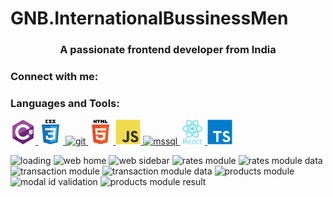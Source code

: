 # GNB.InternationalBussinessMen

<h3 align="center">A passionate frontend developer from India</h3>

<h3 align="left">Connect with me:</h3>
<p align="left">
</p>

<h3 align="left">Languages and Tools:</h3>
<p align="left"> <a href="https://www.w3schools.com/cs/" target="_blank" rel="noreferrer"> <img src="https://raw.githubusercontent.com/devicons/devicon/master/icons/csharp/csharp-original.svg" alt="csharp" width="40" height="40"/> </a> <a href="https://www.w3schools.com/css/" target="_blank" rel="noreferrer"> <img src="https://raw.githubusercontent.com/devicons/devicon/master/icons/css3/css3-original-wordmark.svg" alt="css3" width="40" height="40"/> </a> <a href="https://git-scm.com/" target="_blank" rel="noreferrer"> <img src="https://www.vectorlogo.zone/logos/git-scm/git-scm-icon.svg" alt="git" width="40" height="40"/> </a> <a href="https://www.w3.org/html/" target="_blank" rel="noreferrer"> <img src="https://raw.githubusercontent.com/devicons/devicon/master/icons/html5/html5-original-wordmark.svg" alt="html5" width="40" height="40"/> </a> <a href="https://developer.mozilla.org/en-US/docs/Web/JavaScript" target="_blank" rel="noreferrer"> <img src="https://raw.githubusercontent.com/devicons/devicon/master/icons/javascript/javascript-original.svg" alt="javascript" width="40" height="40"/> </a> <a href="https://www.microsoft.com/en-us/sql-server" target="_blank" rel="noreferrer"> <img src="https://www.svgrepo.com/show/303229/microsoft-sql-server-logo.svg" alt="mssql" width="40" height="40"/> </a> <a href="https://reactjs.org/" target="_blank" rel="noreferrer"> <img src="https://raw.githubusercontent.com/devicons/devicon/master/icons/react/react-original-wordmark.svg" alt="react" width="40" height="40"/> </a> <a href="https://www.typescriptlang.org/" target="_blank" rel="noreferrer"> <img src="https://raw.githubusercontent.com/devicons/devicon/master/icons/typescript/typescript-original.svg" alt="typescript" width="40" height="40"/> </a> </p>

![loading](https://user-images.githubusercontent.com/16734057/183831694-62026257-1ac7-4d6d-b380-b047f1111a22.PNG)
![web home](https://user-images.githubusercontent.com/16734057/183831680-2dc5c300-539f-4e4c-9dfc-9edc8486f6ab.PNG)
![web sidebar](https://user-images.githubusercontent.com/16734057/183831721-754e9ee6-b607-4f21-84c9-4c242c0e1bfd.PNG)
![rates module](https://user-images.githubusercontent.com/16734057/183831743-d41203bd-f1a2-4ede-b1d7-f80f700d512c.PNG)
![rates module data](https://user-images.githubusercontent.com/16734057/183831744-3380a54d-8d79-4d59-8b99-e9a41e84701a.PNG)
![transaction module](https://user-images.githubusercontent.com/16734057/183831758-d85490b0-ed0c-4419-88dc-5f4f976e74aa.PNG)
![transaction module data](https://user-images.githubusercontent.com/16734057/183831763-400b2b29-ae9f-49a8-a914-0cfb351eb6c3.PNG)
![products module](https://user-images.githubusercontent.com/16734057/183831774-57dd43e9-81e2-4e77-9d52-8c2012e7bee3.PNG)
![modal id validation](https://user-images.githubusercontent.com/16734057/183831803-167a9feb-ca5c-4afb-bbee-82042ace39f1.PNG)
![products module result](https://user-images.githubusercontent.com/16734057/183831810-dd0e7f6c-e298-4cc4-b392-d403f3795bdc.PNG)
